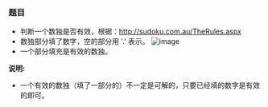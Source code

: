 ### 题目
* 判断一个数独是否有效，根据：http://sudoku.com.au/TheRules.aspx
* 数独部分填了数字，空的部分用 '.' 表示。
![image](http://upload.wikimedia.org/wikipedia/commons/thumb/f/ff/Sudoku-by-L2G-20050714.svg/250px-Sudoku-by-L2G-20050714.svg.png)
* 一个部分填充是有效的数独。


**说明:**
* 一个有效的数独（填了一部分的）不一定是可解的，只要已经填的数字是有效的即可。